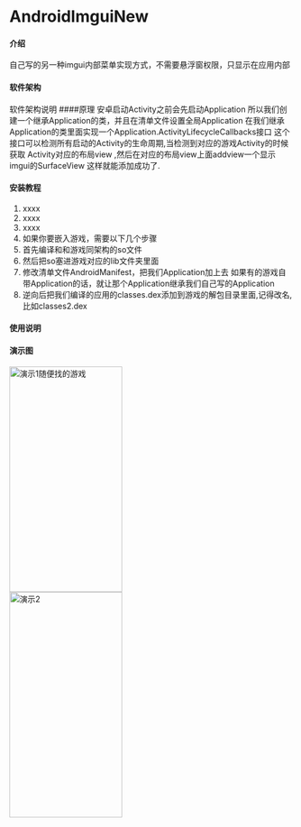 # AndroidImguiNew

#### 介绍
自己写的另一种imgui内部菜单实现方式，不需要悬浮窗权限，只显示在应用内部

#### 软件架构
软件架构说明
####原理
安卓启动Activity之前会先启动Application
所以我们创建一个继承Application的类，并且在清单文件设置全局Application
在我们继承Application的类里面实现一个Application.ActivityLifecycleCallbacks接口
这个接口可以检测所有启动的Activity的生命周期,当检测到对应的游戏Activity的时候获取
Activity对应的布局view ,然后在对应的布局view上面addview一个显示imgui的SurfaceView
这样就能添加成功了.


#### 安装教程

1.  xxxx
2.  xxxx
3.  xxxx
0.  如果你要嵌入游戏，需要以下几个步骤
1.  首先编译和和游戏同架构的so文件
2.  然后把so塞进游戏对应的lib文件夹里面
3.  修改清单文件AndroidManifest，把我们Application加上去 如果有的游戏自带Application的话，就让那个Application继承我们自己写的Application
4.  逆向后把我们编译的应用的classes.dex添加到游戏的解包目录里面,记得改名,比如classes2.dex

#### 使用说明

#### 演示图
<img src="https://gitee.com/alexmmc/AndroidImguiNew/raw/master/Screenshot_2023-04-27-21-17-27-04.jpg" width="200" height="400"
alt="演示1随便找的游戏"/><br/>
<img src="https://gitee.com/alexmmc/AndroidImguiNew/raw/master/Screenshot_2023-04-27-21-22-26-95.jpg" width="200" height="400"
alt="演示2"/><br/>